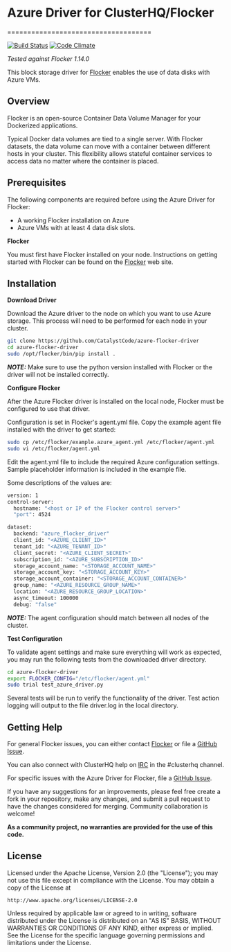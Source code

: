 # Azure Driver for ClusterHQ/Flocker
====================================

[![Build Status](https://travis-ci.org/CatalystCode/azure-flocker-driver.svg?branch=master)](https://travis-ci.org/CatalystCode/azure-flocker-driver)
[![Code Climate](https://codeclimate.com/github/CatalystCode/azure-flocker-driver/badges/gpa.svg)](https://codeclimate.com/github/CatalystCode/azure-flocker-driver)

*Tested against Flocker 1.14.0*

This block storage driver for [Flocker](https://clusterhq.com/) enables the use of data disks with Azure VMs.

## Overview
Flocker is an open-source Container Data Volume Manager for your Dockerized applications.

Typical Docker data volumes are tied to a single server. With Flocker datasets, the data volume can move with a container between different hosts in your cluster. This flexibility allows stateful container services to access data no matter where the container is placed.

## Prerequisites

The following components are required before using the Azure Driver for Flocker:

* A working Flocker installation on Azure
* Azure VMs with at least 4 data disk slots.

**Flocker**

You must first have Flocker installed on your node. Instructions on getting started with Flocker can be found on the [Flocker](https://clusterhq.com/flocker/getting-started) web site.


## Installation

**Download Driver**

Download the Azure driver to the node on which you want to use Azure storage. This process will need to be performed for each node in your cluster.

```bash
git clone https://github.com/CatalystCode/azure-flocker-driver
cd azure-flocker-driver
sudo /opt/flocker/bin/pip install .
```

**_NOTE:_** Make sure to use the python version installed with Flocker or the driver will not be installed correctly.

**Configure Flocker**

After the Azure Flocker driver is installed on the local node, Flocker must be configured to use that driver. 

Configuration is set in Flocker's agent.yml file. Copy the example agent file installed with the driver to get started:

```bash
sudo cp /etc/flocker/example.azure_agent.yml /etc/flocker/agent.yml
sudo vi /etc/flocker/agent.yml
```

Edit the agent.yml file to include the required Azure configuration settings. Sample placeholder information is included in the example file.

Some descriptions of the values are:

```bash
version: 1
control-server:
  hostname: "<host or IP of the Flocker control server>"
  "port": 4524

dataset:
  backend: "azure_flocker_driver"
  client_id: "<AZURE_CLIENT_ID>"
  tenant_id: "<AZURE_TENANT_ID>"
  client_secret: "<AZURE_CLIENT_SECRET>"
  subscription_id: "<AZURE_SUBSCRIPTION_ID>"
  storage_account_name: "<STORAGE_ACCOUNT_NAME>"
  storage_account_key: "<STORAGE_ACCOUNT_KEY>"
  storage_account_container: "<STORAGE_ACCOUNT_CONTAINER>"
  group_name: "<AZURE_RESOURCE_GROUP_NAME>"
  location: "<AZURE_RESOURCE_GROUP_LOCATION>"
  async_timeout: 100000
  debug: "false"
```

**_NOTE:_** The agent configuration should match between all nodes of the cluster.


**Test Configuration**

To validate agent settings and make sure everything will work as expected, you may run the following tests from the downloaded driver directory.

```bash
cd azure-flocker-driver
export FLOCKER_CONFIG="/etc/flocker/agent.yml"
sudo trial test_azure_driver.py
```

Several tests will be run to verify the functionality of the driver. Test action logging will output to the file driver.log in the local directory.

## Getting Help
For general Flocker issues, you can either contact [Flocker](http://docs.clusterhq.com/en/latest/gettinginvolved/contributing.html#talk-to-us) or file a [GitHub Issue](https://github.com/clusterhq/flocker/issues).

You can also connect with ClusterHQ help on [IRC](https://webchat.freenode.net/) in the \#clusterhq channel.

For specific issues with the Azure Driver for Flocker, file a [GitHub Issue](https://github.com/CatalystCode/azure-flocker-driver/issues).

If you have any suggestions for an improvements, please feel free create a fork in your repository, make any changes, and submit a pull request to have the changes considered for merging. Community collaboration is welcome!

**As a community project, no warranties are provided for the use of this code.**

## License
Licensed under the Apache License, Version 2.0 (the "License");
you may not use this file except in compliance with the License.
You may obtain a copy of the License at

    http://www.apache.org/licenses/LICENSE-2.0

Unless required by applicable law or agreed to in writing, software
distributed under the License is distributed on an "AS IS" BASIS,
WITHOUT WARRANTIES OR CONDITIONS OF ANY KIND, either express or implied.
See the License for the specific language governing permissions and
limitations under the License.
